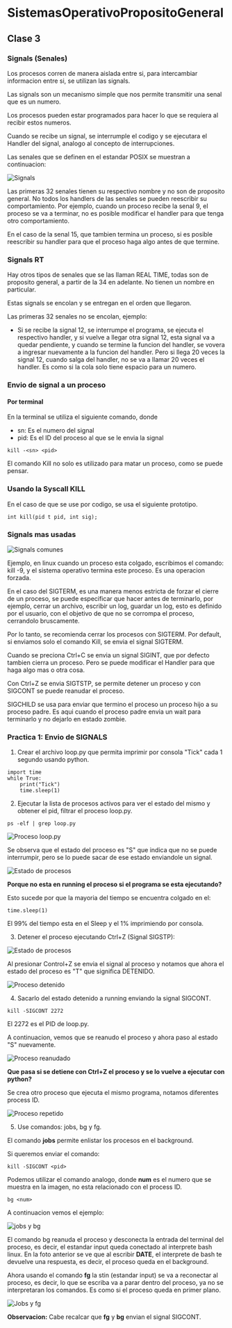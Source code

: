 # SistemasOperativoPropositoGeneral

## Clase 3

### Signals (Senales)

Los procesos corren de manera aislada entre si, para intercambiar informacion entre si, se utilizan las signals.

Las signals son un mecanismo simple que nos permite transmitir una senal que es un numero.

Los procesos pueden estar programados para hacer lo que se requiera al recibir estos numeros.

Cuando se recibe un signal, se interrumple el codigo y se ejecutara el Handler del signal, analogo al concepto de interrupciones.

Las senales que se definen en el estandar POSIX se muestran a continuacion: 

![ Signals ](./figures/signals.png)

Las primeras 32 senales tienen su respectivo nombre y no son de proposito general. No todos los handlers de las senales se pueden reescribir su comportamiento. Por ejemplo, cuando un proceso recibe la senal 9, el proceso se va a terminar, no es posible modificar el handler para que tenga otro comportamiento. 

En el caso de la senal 15, que tambien termina un proceso, si es posible reescribir su handler para que el proceso haga algo antes de que termine.

### Signals RT

Hay otros tipos de senales que se las llaman REAL TIME, todas son de proposito general, a partir de la 34 en adelante. No tienen un nombre en particular.

Estas signals se encolan y se entregan en el orden que llegaron.


Las primeras 32 senales no se encolan, ejemplo:
- Si se recibe la signal 12, se interrumpe el programa, se ejecuta el respectivo handler, y si vuelve a llegar otra signal 12, esta signal va a quedar pendiente, y cuando se termine la funcion del handler, se vovera a ingresar nuevamente a la funcion del handler. Pero si llega 20 veces la signal 12, cuando salga del handler, no se va a llamar 20 veces el handler. Es como si la cola solo tiene espacio para un numero.

### Envio de signal a un proceso

#### Por terminal
En la terminal se utiliza el siguiente comando, donde
- sn: Es el numero del signal
- pid: Es el ID del proceso al que se le envia la signal

```
kill -<sn> <pid>
```

El comando Kill no solo es utilizado para matar un proceso, como se puede pensar.

### Usando la Syscall KILL

En el caso de que se use por codigo, se usa el siguiente prototipo.

```
int kill(pid t pid, int sig);
```

### Signals mas usadas

![ Signals comunes](./figures/signals_comunes.png)

Ejemplo, en linux cuando un proceso esta colgado, escribimos el comando: kill -9, y el sistema operativo termina este proceso. Es una operacion forzada.

En el caso del SIGTERM, es una manera menos estricta de forzar el cierre de un proceso, se puede especificar que hacer antes de terminarlo, por ejemplo, cerrar un archivo, escribir un log, guardar un log, esto es definido por el usuario, con el objetivo de que no se corrompa el proceso, cerrandolo bruscamente.

Por lo tanto, se recomienda cerrar los procesos con SIGTERM. 
Por default, si enviamos solo el comando Kill, se envia el signal SIGTERM. 

Cuando se preciona Ctrl+C se envia un signal SIGINT, que por defecto tambien cierra un proceso. Pero se puede modificar el Handler para que haga algo mas o otra cosa.

Con Ctrl+Z se envia SIGTSTP, se permite detener un proceso y con SIGCONT se puede reanudar el proceso.

SIGCHILD se usa para enviar que termino el proceso un proceso hijo a su proceso padre. Es aqui cuando el proceso padre envia un wait para terminarlo y no dejarlo en estado zombie.

### Practica 1: Envio de SIGNALS

1) Crear el archivo loop.py que permita imprimir por consola "Tick" cada 1 segundo usando python.

```
import time
while True:
	print("Tick")
	time.sleep(1)
```
2) Ejecutar la lista de procesos activos para ver el estado del mismo y obtener el pid, filtrar el proceso loop.py.
```
ps -elf | grep loop.py
```

![ Proceso loop.py ](./figures/proceso_loop.png)

Se observa que el estado del proceso es "S" que indica que no se puede interrumpir, pero se lo puede sacar de ese estado enviandole un signal. 

![ Estado de procesos ](./figures/estadoprocesos.png)

**Porque no esta en running el proceso si el programa se esta ejecutando?** 

Esto sucede por que la mayoria del tiempo se encuentra colgado en el:
```
time.sleep(1)
```

El 99% del tiempo esta en el Sleep y el 1% imprimiendo por consola.

3) Detener el proceso ejecutando Ctrl+Z (Signal SIGSTP):

![ Estado de procesos ](./figures/signal_detener.png)

Al presionar Control+Z se envia el signal al proceso y notamos que ahora el estado del proceso es "T" que significa DETENIDO.

![Proceso detenido ](./figures/proceso_detenido.png)

4) Sacarlo del estado detenido a running enviando la signal SIGCONT.
```
kill -SIGCONT 2272
```

El 2272 es el PID de loop.py.

A continuacion, vemos que se reanudo el proceso y ahora paso al estado "S" nuevamente.

![Proceso reanudado](./figures/Reanudar_proceso.png)


**Que pasa si se detiene con Ctrl+Z el proceso y se lo vuelve a ejecutar con python?**

Se crea otro proceso que ejecuta el mismo programa, notamos diferentes process ID.

![Proceso repetido](./figures/mismo_proceso_repetido.png)

5) Use comandos: jobs, bg y fg.

El comando **jobs** permite enlistar los procesos en el background.

Si queremos enviar el comando:
```
kill -SIGCONT <pid>
```
Podemos utilizar el comando analogo, donde **num** es el numero que se muestra en la imagen, no esta relacionado con el process ID.
```
bg <num>
```
A continuacion vemos el ejemplo:

![jobs y bg](./figures/jobs_bg.png)

El comando bg reanuda el proceso y desconecta la entrada del terminal del proceso, es decir, el estandar input queda conectado al interprete bash linux. En la foto anterior se ve que al escribir **DATE**, el interprete de bash te devuelve una respuesta, es decir, el proceso queda en el background.

Ahora usando el comando **fg** la stin (estandar input) se va a reconectar al proceso, es decir, lo que se escriba va a parar dentro del proceso, ya no se interpretaran los comandos. Es como si el proceso queda en primer plano.

![Jobs y fg](./figures/fg_comando.png)

**Observacion:** Cabe recalcar que **fg** y **bg** envian el signal SIGCONT.

